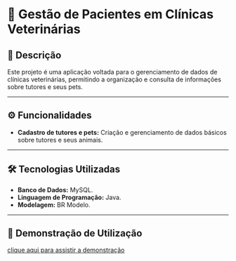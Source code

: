 # 🏥 Gestão de Pacientes em Clínicas Veterinárias

## 📝 Descrição
Este projeto é uma aplicação voltada para o gerenciamento de dados de clínicas veterinárias, permitindo a organização e consulta de informações sobre tutores e seus pets.

---

## ⚙️ Funcionalidades
- **Cadastro de tutores e pets:** Criação e gerenciamento de dados básicos sobre tutores e seus animais.

---

## 🛠️ Tecnologias Utilizadas
- **Banco de Dados:** MySQL.
- **Linguagem de Programação:** Java.
- **Modelagem:** BR Modelo.

---

## 🚀 Demonstração de Utilização
[clique aqui para assistir a demonstração](https://drive.google.com/file/d/1L84lQq8zxyCiBMMboX_wEbPpr1g6zf37/view?usp=sharing)

